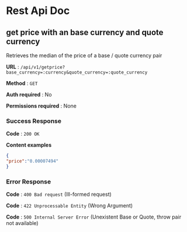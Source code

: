 # Rest Api Doc

## get price with an base currency and quote currency

Retrieves the median of the price of a base / quote currency pair

**URL** : `/api/v1/getprice?base_currency=:currency&quote_currency=:quote_currency`

**Method** : `GET`

**Auth required** : No

**Permissions required** : None

### Success Response

**Code** : `200 OK`

**Content examples**

```json
{
"price":"0.00007494"
}
```

### Error Response

**Code** : `400 Bad request` (Ill-formed request)

**Code** : `422 Unprocessable Entity` (Wrong Argument)

**Code** : `500 Internal Server Error` (Unexistent Base or Quote, throw pair not available)